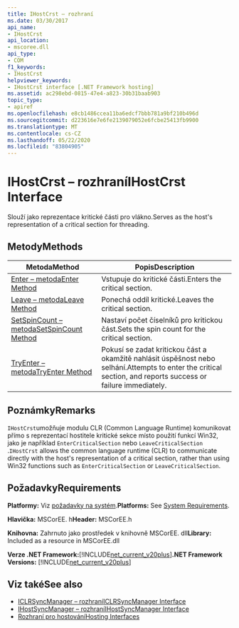 ```yaml
---
title: IHostCrst – rozhraní
ms.date: 03/30/2017
api_name:
- IHostCrst
api_location:
- mscoree.dll
api_type:
- COM
f1_keywords:
- IHostCrst
helpviewer_keywords:
- IHostCrst interface [.NET Framework hosting]
ms.assetid: ac298ebd-0815-47e4-a823-30b31baab903
topic_type:
- apiref
ms.openlocfilehash: e8cb1486ccea11ba6edcf7bbb781a9bf210b496d
ms.sourcegitcommit: d223616e7e6fe2139079052e6fcbe25413fb9900
ms.translationtype: MT
ms.contentlocale: cs-CZ
ms.lasthandoff: 05/22/2020
ms.locfileid: "83804905"
---
```

# <a name="ihostcrst-interface"></a><span data-ttu-id="c238f-102">IHostCrst – rozhraní</span><span class="sxs-lookup"><span data-stu-id="c238f-102">IHostCrst Interface</span></span>
<span data-ttu-id="c238f-103">Slouží jako reprezentace kritické části pro vlákno.</span><span class="sxs-lookup"><span data-stu-id="c238f-103">Serves as the host's representation of a critical section for threading.</span></span>  
  
## <a name="methods"></a><span data-ttu-id="c238f-104">Metody</span><span class="sxs-lookup"><span data-stu-id="c238f-104">Methods</span></span>  
  
|<span data-ttu-id="c238f-105">Metoda</span><span class="sxs-lookup"><span data-stu-id="c238f-105">Method</span></span>|<span data-ttu-id="c238f-106">Popis</span><span class="sxs-lookup"><span data-stu-id="c238f-106">Description</span></span>|  
|------------|-----------------|  
|[<span data-ttu-id="c238f-107">Enter – metoda</span><span class="sxs-lookup"><span data-stu-id="c238f-107">Enter Method</span></span>](ihostcrst-enter-method.md)|<span data-ttu-id="c238f-108">Vstupuje do kritické části.</span><span class="sxs-lookup"><span data-stu-id="c238f-108">Enters the critical section.</span></span>|  
|[<span data-ttu-id="c238f-109">Leave – metoda</span><span class="sxs-lookup"><span data-stu-id="c238f-109">Leave Method</span></span>](ihostcrst-leave-method.md)|<span data-ttu-id="c238f-110">Ponechá oddíl kritické.</span><span class="sxs-lookup"><span data-stu-id="c238f-110">Leaves the critical section.</span></span>|  
|[<span data-ttu-id="c238f-111">SetSpinCount – metoda</span><span class="sxs-lookup"><span data-stu-id="c238f-111">SetSpinCount Method</span></span>](ihostcrst-setspincount-method.md)|<span data-ttu-id="c238f-112">Nastaví počet číselníků pro kritickou část.</span><span class="sxs-lookup"><span data-stu-id="c238f-112">Sets the spin count for the critical section.</span></span>|  
|[<span data-ttu-id="c238f-113">TryEnter – metoda</span><span class="sxs-lookup"><span data-stu-id="c238f-113">TryEnter Method</span></span>](ihostcrst-tryenter-method.md)|<span data-ttu-id="c238f-114">Pokusí se zadat kritickou část a okamžitě nahlásit úspěšnost nebo selhání.</span><span class="sxs-lookup"><span data-stu-id="c238f-114">Attempts to enter the critical section, and reports success or failure immediately.</span></span>|  
  
## <a name="remarks"></a><span data-ttu-id="c238f-115">Poznámky</span><span class="sxs-lookup"><span data-stu-id="c238f-115">Remarks</span></span>  
 <span data-ttu-id="c238f-116">`IHostCrst`umožňuje modulu CLR (Common Language Runtime) komunikovat přímo s reprezentací hostitele kritické sekce místo použití funkcí Win32, jako je například `EnterCriticalSection` nebo `LeaveCriticalSection` .</span><span class="sxs-lookup"><span data-stu-id="c238f-116">`IHostCrst` allows the common language runtime (CLR) to communicate directly with the host's representation of a critical section, rather than using Win32 functions such as `EnterCriticalSection` or `LeaveCriticalSection`.</span></span>  
  
## <a name="requirements"></a><span data-ttu-id="c238f-117">Požadavky</span><span class="sxs-lookup"><span data-stu-id="c238f-117">Requirements</span></span>  
 <span data-ttu-id="c238f-118">**Platformy:** Viz [požadavky na systém](../../get-started/system-requirements.md).</span><span class="sxs-lookup"><span data-stu-id="c238f-118">**Platforms:** See [System Requirements](../../get-started/system-requirements.md).</span></span>  
  
 <span data-ttu-id="c238f-119">**Hlavička:** MSCorEE. h</span><span class="sxs-lookup"><span data-stu-id="c238f-119">**Header:** MSCorEE.h</span></span>  
  
 <span data-ttu-id="c238f-120">**Knihovna:** Zahrnuto jako prostředek v knihovně MSCorEE. dll</span><span class="sxs-lookup"><span data-stu-id="c238f-120">**Library:** Included as a resource in MSCorEE.dll</span></span>  
  
 <span data-ttu-id="c238f-121">**Verze .NET Framework:**[!INCLUDE[net_current_v20plus](../../../../includes/net-current-v20plus-md.md)]</span><span class="sxs-lookup"><span data-stu-id="c238f-121">**.NET Framework Versions:** [!INCLUDE[net_current_v20plus](../../../../includes/net-current-v20plus-md.md)]</span></span>  
  
## <a name="see-also"></a><span data-ttu-id="c238f-122">Viz také</span><span class="sxs-lookup"><span data-stu-id="c238f-122">See also</span></span>

- [<span data-ttu-id="c238f-123">ICLRSyncManager – rozhraní</span><span class="sxs-lookup"><span data-stu-id="c238f-123">ICLRSyncManager Interface</span></span>](iclrsyncmanager-interface.md)
- [<span data-ttu-id="c238f-124">IHostSyncManager – rozhraní</span><span class="sxs-lookup"><span data-stu-id="c238f-124">IHostSyncManager Interface</span></span>](ihostsyncmanager-interface.md)
- [<span data-ttu-id="c238f-125">Rozhraní pro hostování</span><span class="sxs-lookup"><span data-stu-id="c238f-125">Hosting Interfaces</span></span>](hosting-interfaces.md)
